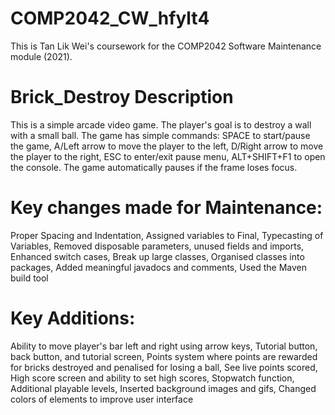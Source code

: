 # COMP2042_CW_hfylt4
This is Tan Lik Wei's coursework for the COMP2042 Software Maintenance module (2021).

# Brick_Destroy Description
This is a simple arcade video game.
The player's goal is to destroy a wall with a small ball.
The game has simple commands:
SPACE to start/pause the game,
A/Left arrow to move the player to the left,
D/Right arrow to move the player to the right,
ESC to enter/exit pause menu, 
ALT+SHIFT+F1 to open the console.
The game automatically pauses if the frame loses focus.

# Key changes made for Maintenance:
Proper Spacing and Indentation,
Assigned variables to Final,
Typecasting of Variables,
Removed disposable parameters, unused fields and imports,
Enhanced switch cases,
Break up large classes,
Organised classes into packages,
Added meaningful javadocs and comments,
Used the Maven build tool

# Key Additions:
Ability to move player's bar left and right using arrow keys,
Tutorial button, back button, and tutorial screen, 
Points system where points are rewarded for bricks destroyed and penalised for losing a ball,
See live points scored,
High score screen and ability to set high scores,
Stopwatch function,
Additional playable levels,
Inserted background images and gifs,
Changed colors of elements to improve user interface